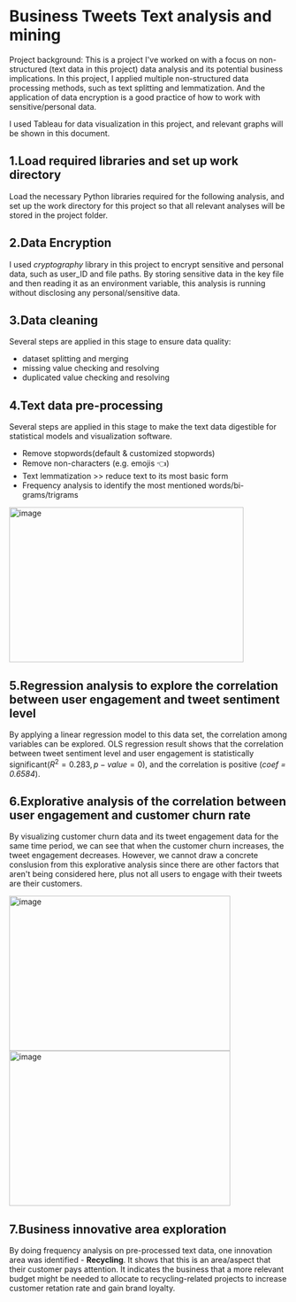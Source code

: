 # Business Tweets Text analysis and mining
Project background: This is a project I've worked on with a focus on non-structured (text data in this project) data analysis and its potential business implications. In this project, I applied multiple non-structured data processing methods, such as text splitting and lemmatization. And the application of data encryption is a good practice of how to work with sensitive/personal data. 

I used Tableau for data visualization in this project, and relevant graphs will be shown in this document.

## 1.Load required libraries and set up work directory
Load the necessary Python libraries required for the following analysis, and set up the work directory for this project so that all relevant analyses will be stored in the project folder.

## 2.Data Encryption
I used *cryptography* library in this project to encrypt sensitive and personal data, such as user_ID and file paths. By storing sensitive data in the key file and then reading it as an environment variable, this analysis is running without disclosing any personal/sensitive data.

## 3.Data cleaning
Several steps are applied in this stage to ensure data quality:

+ dataset splitting and merging
+ missing value checking and resolving
+ duplicated value checking and resolving

## 4.Text data pre-processing
Several steps are applied in this stage to make the text data digestible for statistical models and visualization software.

+ Remove stopwords(default & customized stopwords)
+ Remove non-characters (e.g. emojis :point_left:)
+ Text lemmatization >> reduce text to its most basic form
+ Frequency analysis to identify the most mentioned words/bi-grams/trigrams

<img width="424" height="280" alt="image" src="https://github.com/user-attachments/assets/3394da64-ab90-4617-a37d-79f80603e03c" />

## 5.Regression analysis to explore the correlation between user engagement and tweet sentiment level
By applying a linear regression model to this data set, the correlation among variables can be explored. OLS regression result shows that the correlation between tweet sentiment level and user engagement is statistically significant($R^2 = 0.283, p-value = 0$), and the correlation is positive (*coef = 0.6584*).

## 6.Explorative analysis of the correlation between user engagement and customer churn rate
By visualizing customer churn data and its tweet engagement data for the same time period, we can see that when the customer churn increases, the tweet engagement decreases. However, we cannot draw a concrete conslusion from this explorative analysis since there are other factors that aren't being considered here, plus not all users to engage with their tweets are their customers.

<img width="400" height="280" alt="image" src="https://github.com/user-attachments/assets/c96f7d2e-64a3-4dd3-a517-a0d96efbe6ef" />

<img width="400" height="280" alt="image" src="https://github.com/user-attachments/assets/6928e838-fd5d-4ef4-8efc-88376c85b74f" />

## 7.Business innovative area exploration
By doing frequency analysis on pre-processed text data, one innovation area was identified - **Recycling**. It shows that this is an area/aspect that their customer pays attention. It indicates the business that a more relevant budget might be needed to allocate to recycling-related projects to increase customer retation rate and gain brand loyalty.
